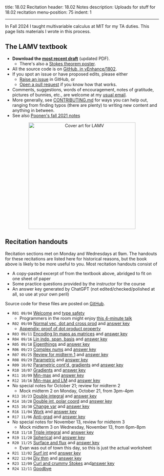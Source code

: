 title: 18.02 Recitation
header: 18.02 Notes
description: Uploads for stuff for 18.02 recitation
menu-position: 75
indent: 1

---

In Fall 2024 I taught multivariable calculus at MIT for my TA duties.
This page lists materials I wrote in this process.

## The LAMV textbook

- **Download the [most recent draft](/textbooks/lamv.pdf)** (updated PDF).
  - There's also a [Stokes theorem poster](/textbooks/poster-stokes.pdf).
- All the source code is on [GitHub, in vEnhance/1802][github].
- If you spot an issue or have proposed edits, please either
  - [Raise an issue](https://github.com/vEnhance/1802/issues) in GitHub, or
  - [Open a pull request](https://github.com/vEnhance/1802/pulls) if you know how that works.
- Comments, suggestions, words of encouragement, notes of gratitude,
  pictures of bunnies, etc., are welcome at my [usual email](contact.html).
- More generally, see [CONTRIBUTING.md](https://github.com/vEnhance/1802/blob/main/CONTRIBUTING.md)
  for ways you can help out, ranging from finding typos (there are plenty)
  to writing new content and anything in between.
- See also [Poonen's fall 2021 notes](https://math.mit.edu/~poonen/notes02.pdf)

<div style="text-align:center;">
<a href="https://web.evanchen.cc/textbooks/lamv-cover-art.png">
<img src="https://web.evanchen.cc/textbooks/sm-lamv-cover-art.png" width="350" alt="Cover art for LAMV" />
</a>
</div>

## Recitation handouts

Recitation sections met on Monday and Wednesdays at 9am.
The handouts for these recitations are listed here for historical reasons,
but the book above is likely to be more useful to you.
Most recitation handouts consist of

- A copy-pasted excerpt of from the textbook above, abridged to fit on one sheet
  of paper
- Some practice questions provided by the instructor for the course
- An answer key generated by ChatGPT (not edited/checked/polished at all,
  so use at your own peril)

Source code for these files are posted on [GitHub][github].

- `R01 09/04` [Welcome](/upload/1802/welcome-slides.pdf) and [type safety](/upload/1802/tsafe-1802.pdf)
  - Programmers in the room might enjoy
    [this 4-minute talk](https://www.destroyallsoftware.com/talks/wat)
- `R02 09/09` [Normal vec, dot and cross prod](/upload/1802/r02.pdf)
  and [answer key](/upload/1802/r02s.pdf)
  - [Appendix: proof of dot product property](/upload/1802/dotpf.pdf)
- `R03 09/11` [Encoding lin maps as matrices](/upload/1802/r03.pdf)
  and [answer key](/upload/1802/r03s.pdf)
- `R04 09/16` [Lin indp, span, basis](/upload/1802/r04.pdf)
  and [answer key](/upload/1802/r04s.pdf)
- `R05 09/18` [Eigenthings](/upload/1802/r05.pdf)
  and [answer key](/upload/1802/r05s.pdf)
- `R06 09/23` [Complex nums](/upload/1802/r06.pdf)
  and [answer key](/upload/1802/r06s.pdf)
- `R07 09/25` [Review for midterm 1](/upload/1802/r07.pdf)
  and [answer key](/upload/1802/r07s.pdf)
- `R08 09/29` [Parametric](/upload/1802/r08.pdf)
  and [answer key](/upload/1802/r08s.pdf)
- `R09 10/02` [Parametric cont'd, gradients](/upload/1802/r09.pdf)
  and [answer key](/upload/1802/r09s.pdf)
- `R10 10/07` [Gradients](/upload/1802/r10.pdf)
  and [answer key](/upload/1802/r10s.pdf)
- `R11 10/09` [Min-max](/upload/1802/r11.pdf)
  and [answer key](/upload/1802/r11s.pdf)
- `R12 10/16` [Min-max and LM](/upload/1802/r12.pdf)
  and [answer key](/upload/1802/r12s.pdf)
- No special notes for October 21; review for midterm 2
  - Mock midterm 2 on Monday, October 21, from 3pm-4pm
- `R13 10/23` [Double integral](/upload/1802/r13.pdf)
  and [answer key](/upload/1802/r13s.pdf)
- `R14 10/28` [Double int, polar coord](/upload/1802/r14.pdf)
  and [answer key](/upload/1802/r14s.pdf)
- `R15 10/30` [Change var](/upload/1802/r15.pdf)
  and [answer key](/upload/1802/r15s.pdf)
- `R16 11/04` [Work](/upload/1802/r16.pdf)
  and [answer key](/upload/1802/r16s.pdf)
- `R17 11/06` [Anti-grad](/upload/1802/r17.pdf)
  and [answer key](/upload/1802/r17s.pdf)
- No special notes for November 13, review for midterm 3
  - Mock midterm 3 on Wednesday, November 13, from 6pm-8pm
- `R18 11/18` [Triple integral](/upload/1802/r18.pdf)
  and [answer key](/upload/1802/r18s.pdf)
- `R19 11/20` [Spherical](/upload/1802/r19.pdf)
  and [answer key](/upload/1802/r19s.pdf)
- `R20 11/25` [Surface and flux](/upload/1802/r20.pdf)
  and [answer key](/upload/1802/r20s.pdf)
  - Evan was out of town this day, so this is just the actual worksheet
- `R21 12/02` [Surf int](/upload/1802/r21.pdf)
  and [answer key](/upload/1802/r21s.pdf)
- `R22 12/04` [Div thm](/upload/1802/r22.pdf)
  and [answer key](/upload/1802/r22s.pdf)
- `R23 12/09` [Curl and crummy Stokes](/upload/1802/r23.pdf)
  and[answer key](/upload/1802/r23s.pdf)
- `R24 12/11` [Goodbye](/upload/1802/r24.pdf)

[github]: https://github.com/vEnhance/1802

